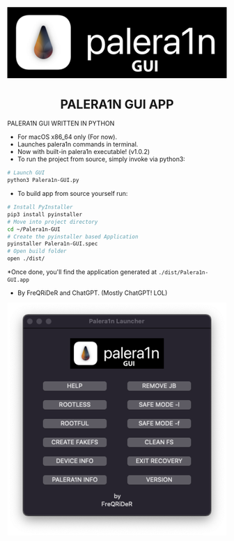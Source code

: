 <div align="center">
             <img src="/images/palera1n.png" width="1280" />
             <h1>PALERA1N GUI APP</h1>
</div>

PALERA1N GUI WRITTEN IN PYTHON

* For macOS x86_64 only (For now).
* Launches palera1n commands in terminal.
* Now with built-in palera1n executable! (v1.0.2)
* To run the project from source, simply invoke via python3:

```sh
# Launch GUI
python3 Palera1n-GUI.py
```
* To build app from source yourself run:

```sh
# Install PyInstaller
pip3 install pyinstaller
# Move into project directory
cd ~/Palera1n-GUI
# Create the pyinstaller based Application
pyinstaller Palera1n-GUI.spec
# Open build folder
open ./dist/
```

*Once done, you'll find the application generated at `./dist/Palera1n-GUI.app`

* By FreQRiDeR and ChatGPT. (Mostly ChatGPT! LOL)


<div align="center">
             <img src="/images/window.png" width="700" />
             
</div>
